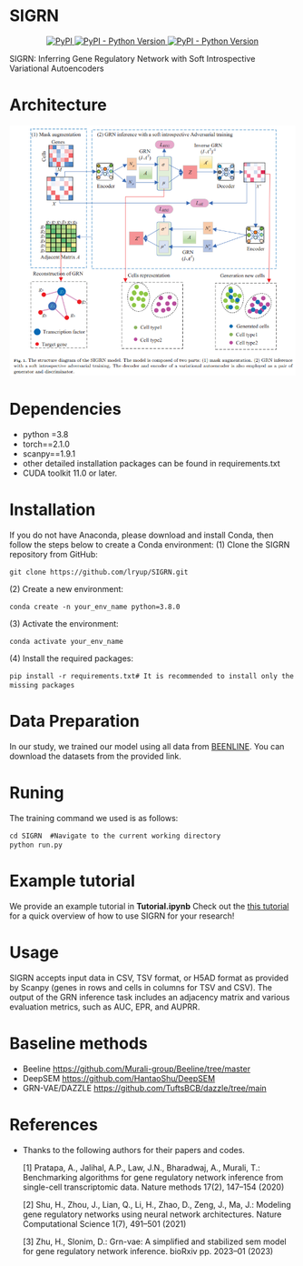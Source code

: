# SIGRN
<p align="center">
     </a>
    <a href="https://pypi.org/project/scSIGRN/0.0.7/">
        <img alt="PyPI" src="https://img.shields.io/badge/scSIGRN-0.0.7-blue" />
    </a>
    <a href="https://pypi.org/project/scSIGRN/0.0.7/">
        <img alt="PyPI - Python Version" src="https://img.shields.io/badge/python->V.3.8-red" />
    </a>
        <a href="https://pypi.org/project/scSIGRN/0.0.7/">
        <img alt="PyPI - Python Version" src="https://img.shields.io/badge/tutorial-package-green" />
    </a>
    
</p>
SIGRN: Inferring Gene Regulatory Network with Soft Introspective Variational Autoencoders

# Architecture

![SIGRN](/images/SIGRN_arc.png)

# Dependencies
- python =3.8
- torch==2.1.0
- scanpy==1.9.1
- other detailed installation packages can be found in requirements.txt
- CUDA toolkit 11.0 or later.

# Installation
If you do not have Anaconda, please download and install Conda, then follow the steps below to create a Conda environment:
  (1) Clone the SIGRN repository from GitHub:
```
git clone https://github.com/lryup/SIGRN.git
```
  (2) Create a new environment:
```
conda create -n your_env_name python=3.8.0
  ```
  (3) Activate the environment:
```
conda activate your_env_name
 ```
  (4) Install the required packages:
 ```
pip install -r requirements.txt# It is recommended to install only the missing packages
 ```

# Data Preparation
In our study, we trained our model using all data from [BEENLINE](https://bcb.cs.tufts.edu/DAZZLE/BEELINE.zip).
You can download the datasets from the provided link. 
# Runing
The training command we used is as follows:
```
cd SIGRN  #Navigate to the current working directory
python run.py
```
# Example tutorial

We provide an example tutorial  in **Tutorial.ipynb**
Check out the [this tutorial](https://github.com/lryup/SIGRN/blob/main/Tutorial.ipynb) for a quick overview  of how to use SIGRN for your research!


# Usage

SIGRN accepts input data in CSV, TSV format, or H5AD format as provided by Scanpy (genes in rows and cells in columns for TSV and CSV). The output of the  GRN inference task includes an adjacency matrix and various evaluation metrics, such as AUC, EPR, and AUPRR.

# Baseline methods
- Beeline https://github.com/Murali-group/Beeline/tree/master
- DeepSEM https://github.com/HantaoShu/DeepSEM
- GRN-VAE/DAZZLE https://github.com/TuftsBCB/dazzle/tree/main

# References

- Thanks to the following authors for their papers and codes.

  [1] Pratapa, A., Jalihal, A.P., Law, J.N., Bharadwaj, A., Murali, T.: Benchmarking algorithms for gene regulatory network inference from single-cell transcriptomic data. Nature methods 17(2), 147–154 (2020)

  [2] Shu, H., Zhou, J., Lian, Q., Li, H., Zhao, D., Zeng, J., Ma, J.: Modeling gene regulatory networks using neural network architectures. Nature Computational Science 1(7), 491–501 (2021)

  [3] Zhu, H., Slonim, D.: Grn-vae: A simplified and stabilized sem model for gene regulatory network inference. bioRxiv pp. 2023–01 (2023)

  
